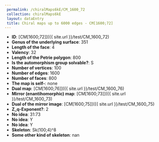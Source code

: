 ```yaml
--- 
 permalink: /chiralMaps6kE/CM_1600_72 
 collection: chiralMaps6kE
 layout: dataEntry
 title: Chiral maps up to 6000 edges - CM[1600;72]
---
```


- **ID**: [CM[1600;72]]({{ site.url }}/test/CM_1600_72)
- **Genus of the underlying surface**: 351
- **Length of the face**: 4
- **Valency**: 32
- **Length of the Petrie polygon**: 800
- **Is the automorphism group solvable?**: S
- **Number of vertices**: 100
- **Number of edges**: 1600
- **Number of faces**: 800
- **The map is self-**: none
- **Dual map**: [CM[1600;76]]({{ site.url }}/test/CM_1600_76)
- **Mirror (enantihomorphic) map**: [CM[1600;73]]({{ site.url }}/test/CM_1600_73)
- **Dual of the mirror image**: [CM[1600;75]]({{ site.url }}/test/CM_1600_75)
- **Z_q-Exponent?**: 2
- **No idea**:  31:73
- **No idea**: Y
- **No idea**: Y
- **Skeleton**: Sk(100;4)^8
- **Some other kind of skeleton**: nan
